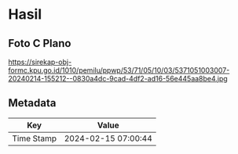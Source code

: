 # Hasil

## Foto C Plano

https://sirekap-obj-formc.kpu.go.id/1010/pemilu/ppwp/53/71/05/10/03/5371051003007-20240214-155212--0830a4dc-9cad-4df2-ad16-56e445aa8be4.jpg


## Metadata

| Key        | Value               |
| ---------- | ------------------- |
| Time Stamp | 2024-02-15 07:00:44 |



